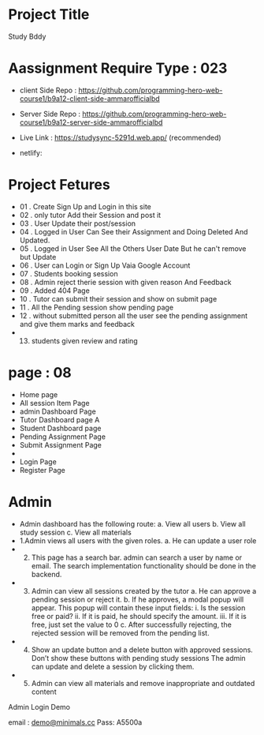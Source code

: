 # Project Title
Study Bddy

# Aassignment Require Type : 023

- client Side Repo : https://github.com/programming-hero-web-course1/b9a12-client-side-ammarofficialbd

- Server Side Repo : https://github.com/programming-hero-web-course1/b9a12-server-side-ammarofficialbd

- Live Link : https://studysync-5291d.web.app/  (recommended)
- netlify: 


# Project Fetures
- 01 . Create Sign Up and Login in this site 
- 02 . only tutor Add their Session and post it 
- 03 . User Update their post/session
- 04 . Logged in User Can See their Assignment and Doing Deleted And Updated.
- 05 . Logged in User See All the Others User Date But he can't remove but Update
- 06 . User can Login or Sign Up Vaia Google Account
- 07 . Students booking session 
- 08 . Admin reject therie session with given reason And Feedback
- 09 . Added  404 Page
- 10 . Tutor can submit their session and show on submit page
- 11 . All the Pending session show pending page 
- 12 . without submitted person all the user see the pending assignment and give them marks and feedback
- 13. students given review and rating

# page : 08
- Home page 
- All session Item Page
- admin Dashboard Page
- Tutor Dashboard page A
- Student Dashboard page
- Pending Assignment Page
- Submit Assignment Page 
- 
- Login Page
- Register Page

# Admin 
- Admin dashboard has the following route:
a. View all users
b. View all study session
c. View all materials
- 1.Admin views all users with the given roles.
a. He can update a user role
- 2. This page has a search bar. admin can search a user
by name or email. The search implementation functionality should
be done in the backend.
- 3. Admin can view all sessions
created by the tutor
a. He can approve a pending session or reject it.
b. If he approves, a modal popup will appear. This popup will
contain these input fields:
i. Is the session free or paid?
ii. If it is paid, he should specify the amount.
iii. If it is free, just set the value to 0
c. After successfully rejecting, the rejected session will be
removed from the pending list.
- 4. Show an update button and a
delete button with approved sessions. Don’t show these buttons
with pending study sessions The admin can update and delete a
session by clicking them.
- 5. Admin can view all materials and remove
inappropriate and outdated content


Admin Login Demo

email : demo@minimals.cc
Pass: A5500a
